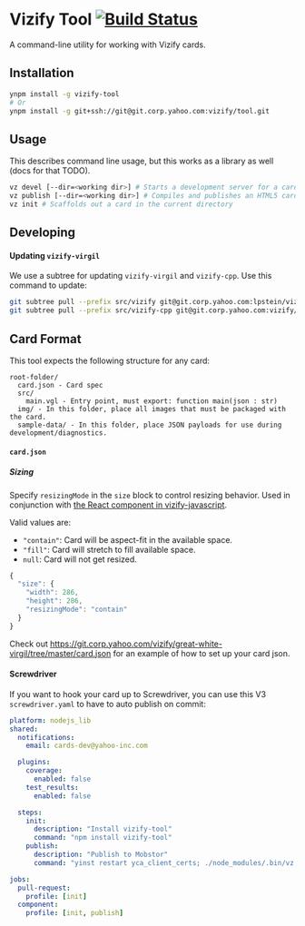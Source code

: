 # Vizify Tool [![Build Status](http://api.screwdriver.corp.yahoo.com:4080/badge/27334/component/icon)](http://api.screwdriver.corp.yahoo.com:4080/badge/27334/component/target)

A command-line utility for working with Vizify cards.

## Installation

```bash
ynpm install -g vizify-tool
# Or
ynpm install -g git+ssh://git@git.corp.yahoo.com:vizify/tool.git
```

## Usage

This describes command line usage, but this works as a library as well (docs for that TODO).

```bash
vz devel [--dir=<working dir>] # Starts a development server for a card
vz publish [--dir=<working dir>] # Compiles and publishes an HTML5 card to S3/Mobstor
vz init # Scaffolds out a card in the current directory
```

## Developing

#### Updating `vizify-virgil`

We use a subtree for updating `vizify-virgil` and `vizify-cpp`.  Use this
command to update:

```bash
git subtree pull --prefix src/vizify git@git.corp.yahoo.com:lpstein/vizify-virgil.git master --squash
git subtree pull --prefix src/vizify-cpp git@git.corp.yahoo.com:vizify/vizify-cpp.git master --squash
```

## Card Format

This tool expects the following structure for any card:

```
root-folder/
  card.json - Card spec
  src/
    main.vgl - Entry point, must export: function main(json : str)
  img/ - In this folder, place all images that must be packaged with the card.
  sample-data/ - In this folder, place JSON payloads for use during development/diagnostics.
```

#### `card.json`

##### Sizing
Specify `resizingMode` in the `size` block to control resizing behavior. Used in conjunction with [the React component in vizify-javascript](https://git.corp.yahoo.com/vizify/vizify-javascript/blob/master/lib/react.js).

Valid values are:
  - `"contain"`: Card will be aspect-fit in the available space.
  - `"fill"`: Card will stretch to fill available space.
  - `null`: Card will not get resized.

```javascript
{
  "size": {
    "width": 286,
    "height": 286,
    "resizingMode": "contain"
  }
}
```

Check out https://git.corp.yahoo.com/vizify/great-white-virgil/tree/master/card.json
for an example of how to set up your card json.

#### Screwdriver

If you want to hook your card up to Screwdriver, you can use this
V3 `screwdriver.yaml` to have to auto publish on commit:

```yaml
platform: nodejs_lib
shared:
  notifications:
    email: cards-dev@yahoo-inc.com

  plugins:
    coverage:
      enabled: false
    test_results:
      enabled: false

  steps:
    init:
      description: "Install vizify-tool"
      command: "npm install vizify-tool"
    publish:
      description: "Publish to Mobstor"
      command: "yinst restart yca_client_certs; ./node_modules/.bin/vz publish"

jobs:
  pull-request:
    profile: [init]
  component:
    profile: [init, publish]
```
